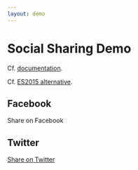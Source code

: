 ```yaml
---
layout: demo
---
```


# Social Sharing Demo

Cf. [documentation][SocialShareDoc].

Cf. [ES2015 alternative](demo-social-sharing-es2015.html).

## Facebook

<a class="btn btn-default" id="share-facebook" data-link="http://bootstragram-web-commons.dev/demo-social-sharing.html">
  Share on Facebook
</a>

## Twitter

<a class="btn btn-default" id="share-twitter" href="https://twitter.com/intent/tweet?url=https://bootstragram.com&text=Coucou&via=Bootstragram">
  Share on Twitter
</a>


<script src="js/jquery.min.js"></script>
<script src="js/bootstrap.min.js"></script>
<script src="js/bsg-umd-root.js"></script>
<script src="js/bsg-social-share.js"></script>
<script>
console.info('🍻 Demo Social Sharing');

var socialShare = new Bootstragram.SocialShare();

socialShare.includeFacebook('1583382705225548', function() {
  console.debug('Facebook script callbacked.');
  socialShare.activateFacebook('#share-facebook', function(hasShared) {
      console.debug('Share result: ', hasShared);
    });
});

socialShare.includeTwitter(function() {
  console.debug('Twitter script callbacked.');
});

</script>


[SocialShareDoc]: http://webcommons.bootstragram.com/jsdoc/Bootstragram.SocialShare.html
